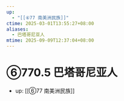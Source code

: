 ```yaml
---
up:
  - "[[⑥77 南美洲民族]]"
ctime: 2025-03-01T13:55:27+08:00
aliases:
  - 巴塔哥尼亚人
mtime: 2025-09-09T12:37:04+08:00
---
```


# ⑥770.5 巴塔哥尼亚人

- up: [[⑥77 南美洲民族]]
